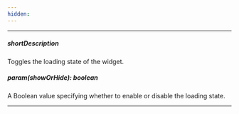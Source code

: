 ```yaml
---
hidden: 
---
```

---
##### shortDescription
Toggles the loading state of the widget.

##### param(showOrHide): boolean
A Boolean value specifying whether to enable or disable the loading state.

---
